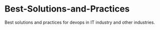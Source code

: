 # Best-Solutions-and-Practices
Best solutions and practices for devops in IT industry and other industries.
